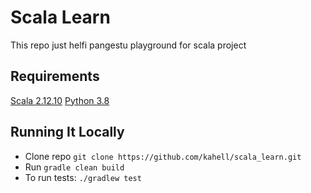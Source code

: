 # Scala Learn
This repo just helfi pangestu playground for scala project

## Requirements
[Scala 2.12.10](https://www.scala-lang.org/download/)
[Python 3.8](https://www.python.org/downloads/)

## Running It Locally
- Clone repo `git clone https://github.com/kahell/scala_learn.git`
- Run `gradle clean build`
- To run tests: `./gradlew test`
